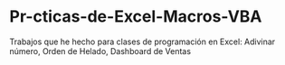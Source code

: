 # Pr-cticas-de-Excel-Macros-VBA
Trabajos que he hecho para clases de programación en Excel: Adivinar número, Orden de Helado, Dashboard de Ventas
